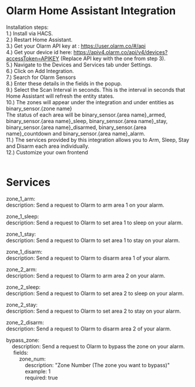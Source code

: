 # Olarm Home Assistant Integration
Installation steps:<br />
1.) Install via HACS.<br />
2.) Restart Home Assistant.<br />
3.) Get your Olarm API key at : https://user.olarm.co/#/api<br />
4.) Get your device id here: https://apiv4.olarm.co/api/v4/devices?accessToken=APIKEY (Replace API key with the one from step 3).<br />
5.) Navigate to the Devices and Services tab under Settings.<br />
6.) Click on Add Integration.<br />
7.) Search for Olarm Sensors<br />
8.) Enter these details in the fields in the popup.<br />
9.) Select the Scan Interval in seconds. This is the interval in seconds that Home Assistant will refresh the entity states.<br />
10.) The zones will appear under the integration and under entities as binary_sensor.{zone name}<br />The status of each area will be binary_sensor.{area name}_armed, binary_sensor.{area name}_sleep, binary_sensor.{area name}_stay, binary_sensor.{area name}_disarmed, binary_sensor.{area name}_countdown and binary_sensor.{area name}_alarm.</br>
11.) The services provided by this integration allows you to Arm, Sleep, Stay and Disarm each area individually.<br />
12.) Customize your own frontend<br />
<br />
# Services</br>
zone_1_arm:</br>
  description: Send a request to Olarm to arm area 1 on your alarm.</br>

zone_1_sleep:</br>
  description: Send a request to Olarm to set area 1 to sleep on your alarm.</br>

zone_1_stay:</br>
  description: Send a request to Olarm to set area 1 to stay on your alarm.</br>

zone_1_disarm:</br>
  description: Send a request to Olarm to disarm area 1 of your alarm.</br>

zone_2_arm:</br>
  description: Send a request to Olarm to arm area 2 on your alarm.</br>

zone_2_sleep:</br>
  description: Send a request to Olarm to set area 2 to sleep on your alarm.</br>

zone_2_stay:</br>
  description: Send a request to Olarm to set area 2 to stay on your alarm.</br>

zone_2_disarm:</br>
  description: Send a request to Olarm to disarm area 2 of your alarm.</br>

bypass_zone:</br>
&nbsp;&nbsp;&nbsp;&nbsp;description: Send a request to Olarm to bypass the zone on your alarm.</br>
&nbsp;&nbsp;&nbsp;&nbsp;&nbsp;fields:</br>
&nbsp;&nbsp;&nbsp;&nbsp;&nbsp;&nbsp;&nbsp;&nbsp;&nbsp;zone_num:</br>
&nbsp;&nbsp;&nbsp;&nbsp;&nbsp;&nbsp;&nbsp;&nbsp;&nbsp;&nbsp;&nbsp;&nbsp;&nbsp;description: "Zone Number (The zone you want to bypass)"</br>
&nbsp;&nbsp;&nbsp;&nbsp;&nbsp;&nbsp;&nbsp;&nbsp;&nbsp;&nbsp;&nbsp;&nbsp;&nbsp;example: 1</br>
&nbsp;&nbsp;&nbsp;&nbsp;&nbsp;&nbsp;&nbsp;&nbsp;&nbsp;&nbsp;&nbsp;&nbsp;&nbsp;required: true</br>
